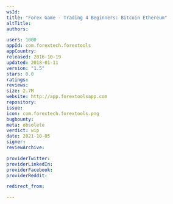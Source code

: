 ```yaml
---
wsId: 
title: "Forex Game - Trading 4 Beginners: Bitcoin Ethereum"
altTitle: 
authors:

users: 1000
appId: com.forextech.forextools
appCountry: 
released: 2016-10-19
updated: 2018-01-11
version: "1.5"
stars: 0.0
ratings: 
reviews: 
size: 2.7M
website: http://app.forextoolsapp.com
repository: 
issue: 
icon: com.forextech.forextools.png
bugbounty: 
meta: obsolete
verdict: wip
date: 2021-10-05
signer: 
reviewArchive:

providerTwitter: 
providerLinkedIn: 
providerFacebook: 
providerReddit: 

redirect_from:

---
```


